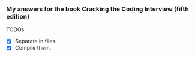 ### My answers for the book Cracking the Coding Interview (fifth edition)

TODOs:
- [x] Separate in files.
- [x] Compile them.

